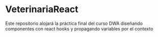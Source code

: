 # VeterinariaReact
Este repositorio alojará la práctica final del curso DWA diseñando componentes con react hooks y propagando variables por el contexto
